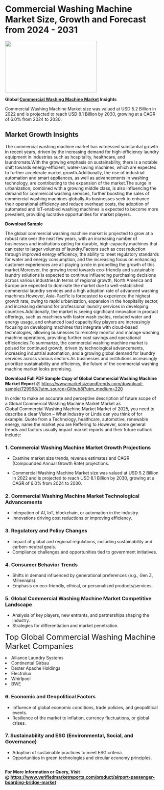 <H1>Commercial Washing Machine Market Size, Growth and Forecast from 2024 - 2031</H1><img class="aligncenter size-medium wp-image-584254" src="https://thirdeyenews.in/wp-content/uploads/2024/09/Global-Market-Research-300x168.jpeg" alt="" width="300" height="168" /><p><strong>Global&nbsp;<a href="https://www.marketsizeandtrends.com/download-sample/729968/?utm_source=Github8j?utm_medium=220">Commercial Washing Machine Market</a> Insights</strong></p><p>Commercial Washing Machine Market size was valued at USD 5.2 Billion in 2022 and is projected to reach USD 8.1 Billion by 2030, growing at a CAGR of 6.0% from 2024 to 2030.</p><p><h2>Market Growth Insights</h2> <p>The commercial washing machine market has witnessed substantial growth in recent years, driven by the increasing demand for high-efficiency laundry equipment in industries such as hospitality, healthcare, and laundromats.With the growing emphasis on sustainability, there is a notable shift towards energy-efficient, water-saving machines, which are expected to further accelerate market growth.Additionally, the rise of industrial automation and smart appliances, as well as advancements in washing technology, are contributing to the expansion of the market.The surge in urbanization, combined with a growing middle class, is also influencing the demand for commercial washing services, further boosting the sales of commercial washing machines globally.As businesses seek to enhance their operational efficiency and reduce overhead costs, the adoption of automated and IoT-enabled washing machines is expected to become more prevalent, providing lucrative opportunities for market players.</p> <p><strong>Download Sample</strong></p> <p>The global commercial washing machine market is projected to grow at a robust rate over the next few years, with an increasing number of businesses and institutions opting for durable, high-capacity machines that can cater to larger volumes of laundry.Factors such as cost reduction through improved energy efficiency, the ability to meet regulatory standards for water and energy consumption, and the increasing focus on enhancing customer experiences are all playing a role in propelling the growth of this market.Moreover, the growing trend towards eco-friendly and sustainable laundry solutions is expected to continue influencing purchasing decisions across various industries.In terms of regional growth, North America and Europe are expected to dominate the market due to well-established commercial laundry services and a high adoption rate of advanced washing machines.However, Asia-Pacific is forecasted to experience the highest growth rate, owing to rapid urbanization, expansion in the hospitality sector, and increasing demand for professional laundry services in developing countries.Additionally, the market is seeing significant innovation in product offerings, such as machines with faster wash cycles, reduced water and energy usage, and enhanced load capacity.Key players are increasingly focusing on developing machines that integrate with cloud-based technologies, allowing businesses to remotely monitor and manage washing machine operations, providing further cost savings and operational efficiencies.To summarize, the commercial washing machine market is poised for continued growth, driven by technological advancements, increasing industrial automation, and a growing global demand for laundry services across various sectors.As businesses and institutions increasingly prioritize sustainability and efficiency, the future of the commercial washing machine market looks promising.</p> <p><span class=""><strong>Download Full PDF Sample Copy of Global Commercial Washing Machine Market Report</strong> @ <a href="https://www.marketsizeandtrends.com/download-sample/729968/?utm_source=Github8j?utm_medium=220" target="_blank">https://www.marketsizeandtrends.com/download-sample/729968/?utm_source=Github8j?utm_medium=220</a></span></p><p>In order to make an accurate and perceptive description of future scope of a Global&nbsp;Commercial Washing Machine Market Market as Global&nbsp;Commercial Washing Machine Market Market of 2025, you need to describe a clear Vision &ndash; What Industry or Linda can you think of for example: Quote from a Technology, healthcare, automotive, renewable energy, name the market you are Reffering to.However, some general trends and factors usually impact market reports and their future outlook include:</p><h3>1.&nbsp;<strong>Commercial Washing Machine Market Growth Projections</strong></h3><ul><li>Examine market size trends, revenue estimates and CAGR (Compounded Annual Growth Rate) projections.</li><li><p>Commercial Washing Machine Market size was valued at USD 5.2 Billion in 2022 and is projected to reach USD 8.1 Billion by 2030, growing at a CAGR of 6.0% from 2024 to 2030.</p></li></ul><h3>2.&nbsp;<strong>Commercial Washing Machine Market Technological Advancements</strong></h3><ul><li>Integration of AI, IoT, blockchain, or automation in the industry.</li><li>Innovations driving cost reductions or improving efficiency.</li></ul><h3>3.&nbsp;<strong>Regulatory and Policy Changes</strong></h3><ul><li>Impact of global and regional regulations, including sustainability and carbon-neutral goals.</li><li>Compliance challenges and opportunities tied to government initiatives.</li></ul><h3>4.&nbsp;<strong>Consumer Behavior Trends</strong></h3><ul><li>Shifts in demand influenced by generational preferences (e.g., Gen Z, Millennials).</li><li>Emphasis on eco-friendly, ethical, or personalized products/services.</li></ul><h3>5.&nbsp;<strong>Global Commercial Washing Machine Market Competitive Landscape</strong></h3><ul><li>Analysis of key players, new entrants, and partnerships shaping the industry.</li><li>Strategies for differentiation and market penetration.</li></ul><p data-pm-slice="1 1 []"><span style="color: inherit; font-family: inherit; font-size: 25px;">Top Global Commercial Washing Machine Market Companies</span></p><div class="" data-test-id=""><p><li>Alliance Laundry Systems</li><li> Continental Girbau</li><li> Dexter Apache Holdings</li><li> Electrolux</li><li> Whirlpool</li><li> BWE</li></p></div><h3>6.&nbsp;<strong>Economic and Geopolitical Factors</strong></h3><ul><li>Influence of global economic conditions, trade policies, and geopolitical events.</li><li>Resilience of the market to inflation, currency fluctuations, or global crises.</li></ul><h3>7.&nbsp;<strong>Sustainability and ESG (Environmental, Social, and Governance)</strong></h3><ul><li>Adoption of sustainable practices to meet ESG criteria.</li><li>Opportunities in green technologies and circular economy principles.</li></ul><h2><strong style="font-size: 14px;">For More Information or Query, Visit @&nbsp;</strong><a style="background-color: #ffffff; font-size: 14px;" href="https://www.marketsizeandtrends.com/report/commercial-washing-machine-market/" target="_blank">https://www.verifiedmarketreports.com/product/airport-passenger-boarding-bridge-market</a></h2>